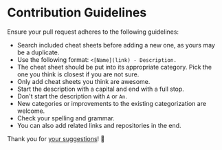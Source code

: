 # Contribution Guidelines
Ensure your pull request adheres to the following guidelines:
- Search included cheat sheets before adding a new one, as yours may be a duplicate.
- Use the following format: `<[Name](link) - Description.`
- The cheat sheet should be put into its appropriate category. Pick the one you think is closest if you are not sure.
- Only add cheat sheets you think are awesome.
- Start the description with a capital and end with a full stop.
- Don't start the description with `A` or `An`.
- New categories or improvements to the existing categorization are welcome.
- Check your spelling and grammar.
- You can also add related links and repositories in the end.

Thank you for [your suggestions](../../edit/master/README.md)! 💜